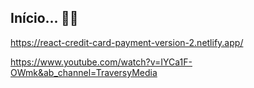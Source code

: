 ## Início... 👨‍💻

https://react-credit-card-payment-version-2.netlify.app/
<!-- 612px ou 528? -->
https://www.youtube.com/watch?v=IYCa1F-OWmk&ab_channel=TraversyMedia
